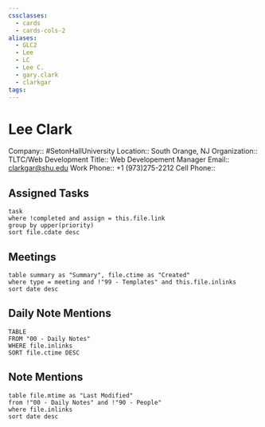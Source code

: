 ```yaml
---
cssclasses:
  - cards
  - cards-cols-2
aliases:
  - GLC2
  - Lee
  - LC
  - Lee C.
  - gary.clark
  - clarkgar
tags:
---
```


# Lee Clark

Company:: #SetonHallUniversity 
Location:: South Orange, NJ
Organization:: TLTC/Web Development
Title::  Web Developement Manager
Email:: clarkgar@shu.edu
Work Phone:: +1 (973)275-2212 
Cell Phone::

## Assigned Tasks

```dataview
task
where !completed and assign = this.file.link
group by upper(priority)
sort file.cdate desc
```

## Meetings

```dataview
table summary as "Summary", file.ctime as "Created"
where type = meeting and !"99 - Templates" and this.file.inlinks
sort date desc
```

## Daily Note Mentions

```dataview
TABLE
FROM "00 - Daily Notes"
WHERE file.inlinks
SORT file.ctime DESC
```
## Note Mentions

```dataview
table file.mtime as "Last Modified"
from !"00 - Daily Notes" and !"90 - People"
where file.inlinks
sort date desc
```
